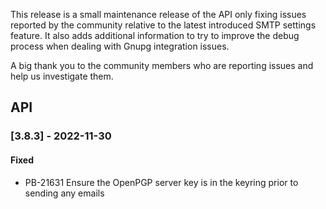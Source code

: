 This release is a small maintenance release of the API only fixing issues reported by the community relative to the latest introduced SMTP settings feature. It also adds additional information to try to improve the debug process when dealing with Gnupg integration issues.

A big thank you to the community members who are reporting issues and help us investigate them.

## API
### [3.8.3] - 2022-11-30
#### Fixed
- PB-21631 Ensure the OpenPGP server key is in the keyring prior to sending any emails